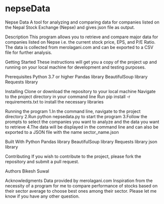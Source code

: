 # nepseData

Nepse Data
A tool for analyzing and comparing data for companies listed on the Nepal Stock Exchange (Nepse) and gives json file as output.

Description
This program allows you to retrieve and compare major data for companies listed on Nepse i.e. the current stock price, EPS, and P/E Ratio. The data is collected from merolagani.com and can be exported to a CSV file for further analysis.

Getting Started
These instructions will get you a copy of the project up and running on your local machine for development and testing purposes.

Prerequisites
Python 3.7 or higher
Pandas library
BeautifulSoup library
Requests library

Installing
Clone or download the repository to your local machine
Navigate to the project directory in your command line
Run pip install -r requirements.txt to install the necessary libraries

Running the program
1.In the command line, navigate to the project directory
2.Run python nepsedata.py to start the program
3.Follow the prompts to select the companies you want to analyze and the data you want to retrieve
4.The data will be displayed in the command line and can also be exported to a JSON file with the name sector_name.json

Built With
Python
Pandas library
BeautifulSoup library
Requests library
json library

Contributing
If you wish to contribute to the project, please fork the repository and submit a pull request.

Authors
Bikesh Suwal

Acknowledgments
Data provided by merolagani.com
Inspiration from the necessity of a program for me to compare performance of stocks based on their sector average to choose best ones among their sector.
Please let me know if you have any other question.
